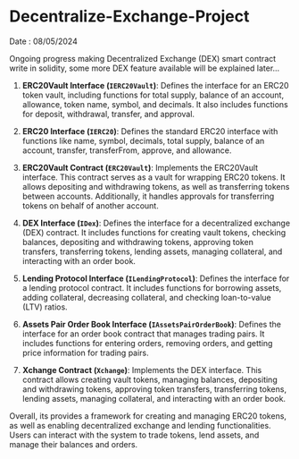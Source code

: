 # Decentralize-Exchange-Project
Date : 08/05/2024

Ongoing progress making Decentralized Exchange (DEX) smart contract write in solidity, some more DEX feature available will be explained later...

1. **ERC20Vault Interface (`IERC20Vault`)**: Defines the interface for an ERC20 token vault, including functions for total supply, balance of an account, allowance, token name, symbol, and decimals. It also includes functions for deposit, withdrawal, transfer, and approval.

2. **ERC20 Interface (`IERC20`)**: Defines the standard ERC20 interface with functions like name, symbol, decimals, total supply, balance of an account, transfer, transferFrom, approve, and allowance.

3. **ERC20Vault Contract (`ERC20Vault`)**: Implements the ERC20Vault interface. This contract serves as a vault for wrapping ERC20 tokens. It allows depositing and withdrawing tokens, as well as transferring tokens between accounts. Additionally, it handles approvals for transferring tokens on behalf of another account.

4. **DEX Interface (`IDex`)**: Defines the interface for a decentralized exchange (DEX) contract. It includes functions for creating vault tokens, checking balances, depositing and withdrawing tokens, approving token transfers, transferring tokens, lending assets, managing collateral, and interacting with an order book.

5. **Lending Protocol Interface (`ILendingProtocol`)**: Defines the interface for a lending protocol contract. It includes functions for borrowing assets, adding collateral, decreasing collateral, and checking loan-to-value (LTV) ratios.

6. **Assets Pair Order Book Interface (`IAssetsPairOrderBook`)**: Defines the interface for an order book contract that manages trading pairs. It includes functions for entering orders, removing orders, and getting price information for trading pairs.

7. **Xchange Contract (`Xchange`)**: Implements the DEX interface. This contract allows creating vault tokens, managing balances, depositing and withdrawing tokens, approving token transfers, transferring tokens, lending assets, managing collateral, and interacting with an order book.

Overall, its provides a framework for creating and managing ERC20 tokens, as well as enabling decentralized exchange and lending functionalities. Users can interact with the system to trade tokens, lend assets, and manage their balances and orders.
